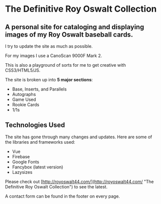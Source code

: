 # The Definitive Roy Oswalt Collection
## A personal site for cataloging and displaying images of my Roy Oswalt baseball cards.

I try to update the site as much as possible.

For my images I use a CanoScan 9000F Mark 2.

This is also a playground of sorts for me to get creative with CSS3/HTML5/JS.

The site is broken up into **5 major sections**:

+ Base, Inserts, and Parallels
+ Autographs
+ Game Used
+ Rookie Cards
+ 1/1s

## Technologies Used

The site has gone through many changes and updates.  Here are some of the libraries and frameworks used:

+ Vue
+ Firebase
+ Google Fonts
+ Fancybox (latest version)
+ Lazysizes

Please check out [http://royoswalt44.com/](http://royoswalt44.com/ "The Definitive Roy Oswalt Collection") to see the latest.

A contact form can be found in the footer on every page.
